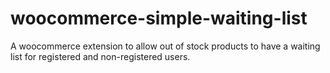 # woocommerce-simple-waiting-list
A woocommerce extension to allow out of stock products to have a waiting list for registered and non-registered users.

